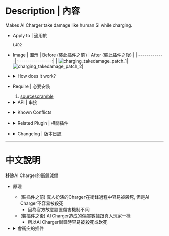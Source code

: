 # Description | 內容
Makes AI Charger take damage like human SI while charging.

* Apply to | 適用於
	```
	L4D2
	```

* Image | 圖示
	| Before (裝此插件之前)  			| After (裝此插件之後) |
	| -------------|:-----------------:|
	| ![charging_takedamage_patch_1](image/charging_takedamage_patch_1.gif)|![charging_takedamage_patch_2](image/charging_takedamage_patch_2.gif)|

* <details><summary>How does it work?</summary>

	* (Before) Human chargers can be easily killed while charging, but AI chargers can't be easily killed while charging
		* Damage nerf on charging AI chargers
		* Formua: (Original damage / 3) + 1 = actual damage
	* (After) Makes AI chargers take same damage like human SI while charging
		* Remove formua, Make them easily to be killed and melee-leveled
</details>

* Require | 必要安裝
	1. [sourcescramble](https://github.com/nosoop/SMExt-SourceScramble/releases)

* <details><summary>API | 串接</summary>

	```php
	library name: charging_takedamage_patch
	```
</details>

* <details><summary>Known Conflicts</summary>
	
	If you don't use any of these plugins at all, no need to worry about conflicts.
	1. [l4d2_ai_damagefix](https://github.com/SirPlease/L4D2-Competitive-Rework/blob/master/addons/sourcemod/scripting/l4d2_ai_damagefix.sp)
		* Removed
</details>

* <details><summary>Related Plugin | 相關插件</summary>

	1. [l4d_ai_hunter_skeet_dmg_fix](/l4d_ai_hunter_skeet_dmg_fix): Makes AI Hunter take damage like human SI while pouncing.
		* 對AI Hunter(正在飛撲的途中) 造成的傷害數據跟真人玩家一樣
</details>

* <details><summary>Changelog | 版本日誌</summary>

	* v1.0h (2024-8-11)
		* Make script for people who don't know to how install, nothing changed

	* v1.0
		* [Original plugin by umlka](https://github.com/umlka/l4d2/tree/main/charging_takedamage_patch)
</details>

- - - -
# 中文說明
移除AI Charger的衝鋒減傷

* 原理
	* (裝插件之前) 真人扮演的Charger在衝鋒過程中容易被殺死, 但是AI Charger不容易被殺死
		* 因為官方故意設置傷害機制不同
	* (裝插件之後) AI Charger造成的傷害數據跟真人玩家一樣
		* 所以AI Charger衝鋒時容易被殺死或砍死

* <details><summary>會衝突的插件</summary>
	
	如果沒安裝以下插件就不需要擔心衝突
	1. [l4d2_ai_damagefix](https://github.com/SirPlease/L4D2-Competitive-Rework/blob/master/addons/sourcemod/scripting/l4d2_ai_damagefix.sp)
		* 移除
</details>